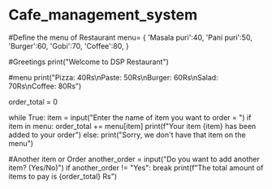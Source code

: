 # Cafe_management_system
#Define the menu of Restaurant
menu= {
    'Masala puri':40,
    'Pani puri':50,
    'Burger':60,
    'Gobi':70,
    'Coffee':80,
}

#Greetings
print("Welcome to DSP Restaurant")

#menu
print("Pizza: 40Rs\nPaste: 50Rs\nBurger: 60Rs\nSalad: 70Rs\nCoffee: 80Rs")

order_total = 0

while True:
    item = input("Enter the name of item you want to order = ")
    if item in menu:
        order_total += menu[item]
        print(f"Your item {item} has been added to your order")
    else:
        print("Sorry, we don't have that item on the menu")


#Another item or Order
    another_order = input("Do you want to add another item? (Yes/No)")
    if another_order != "Yes":
        break
print(f"The total amount of items to pay is {order_total} Rs")
